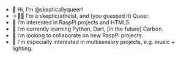 - 👋 Hi, I’m @skepticallyqueer!
- ⚛️🏳️‍🌈 I'm a skeptic/atheist, and (you guessed it) Queer.
- 👀 I’m interested in RaspPi projects and HTML5.
- 🌱 I’m currently learning Python, Dart, [in the future] Carbon.
- 💞️ I’m looking to collaborate on new RaspPi projects.
- 🔨 I'm especially interested in multisensory projects, e.g. music + lighting.
